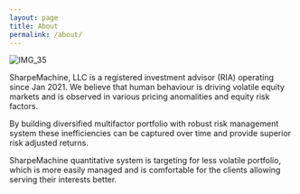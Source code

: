 ```yaml
---
layout: page
title: About
permalink: /about/
---
```

![IMG_35](https://user-images.githubusercontent.com/79095698/111529013-2071fb00-877b-11eb-8267-f3ab2b40454f.jpg) 

SharpeMachine, LLC is a registered investment advisor (RIA) operating since Jan 2021. We believe that human behaviour is driving volatile equity markets and is observed in various pricing anomalities and equity risk factors. 

By building diversified multifactor portfolio with robust risk management system these inefficiencies can be captured over time and provide superior risk adjusted returns. 

SharpeMachine quantitative system is targeting for less volatile portfolio, which is more easily managed and is comfortable for the clients allowing serving their interests better.
